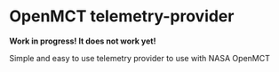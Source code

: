 # OpenMCT telemetry-provider

**Work in progress! It does not work yet!**


Simple and easy to use telemetry provider to use with NASA OpenMCT
